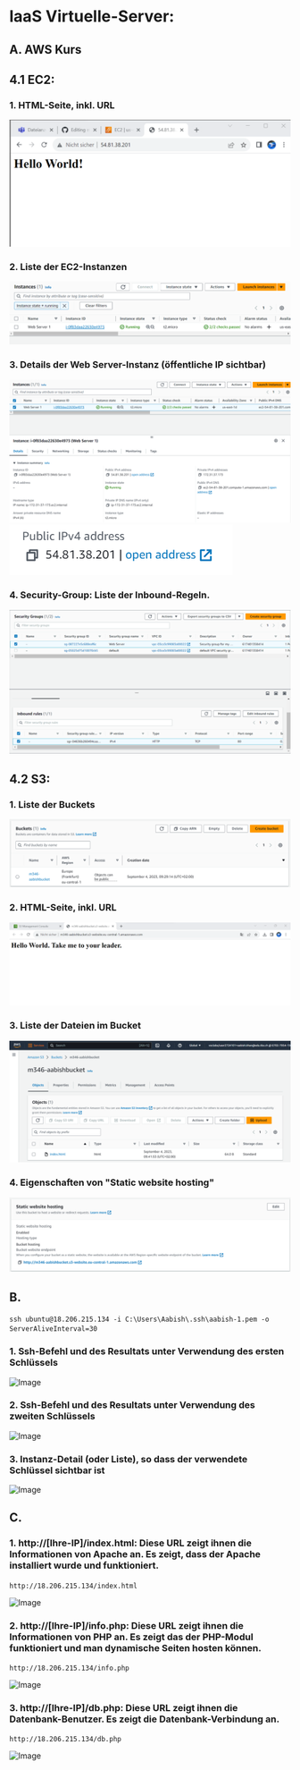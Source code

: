 # laaS Virtuelle-Server:
## A. AWS Kurs
## 4.1 EC2:
### 1. HTML-Seite, inkl. URL</br>
![Image](https://github.com/aabishtkhh/m346-aabish/blob/main/KN02/KN4.1-Website.png)

### 2. Liste der EC2-Instanzen</br>
![Image](https://github.com/aabishtkhh/m346-aabish/blob/main/KN02/KN4.1-EC2-Instance.png)

### 3. Details der Web Server-Instanz (öffentliche IP sichtbar)</br>
![Image](https://github.com/aabishtkhh/m346-aabish/blob/main/KN02/KN4.1-Web-Server-Instanz.png)
</br>
![Image](https://github.com/aabishtkhh/m346-aabish/blob/main/KN02/KN4.1-IP-Adresse.png)

### 4. Security-Group: Liste der Inbound-Regeln.</br>
![Image](https://github.com/aabishtkhh/m346-aabish/blob/main/KN02/KN4.1-Security-Group.png)

## 4.2 S3:
### 1. Liste der Buckets</br>
![Image](https://github.com/aabishtkhh/m346-aabish/blob/main/KN02/KN4.2/KN4.2-AllBuckets.png)

### 2. HTML-Seite, inkl. URL</br>
![Image](https://github.com/aabishtkhh/m346-aabish/blob/main/KN02/KN4.2/KN4.2-Website.png)

### 3. Liste der Dateien im Bucket</br>
![Image](https://github.com/aabishtkhh/m346-aabish/blob/main/KN02/KN4.2/KN4.2-DetailsBucket.png)

### 4. Eigenschaften von "Static website hosting"</br>
![Image](https://github.com/aabishtkhh/m346-aabish/blob/main/KN02/KN4.2/KN4.2-StaticWebsiteHosting.png)

## B. 
```ssh ubuntu@18.206.215.134 -i C:\Users\Aabish\.ssh\aabish-1.pem -o ServerAliveInterval=30```

### 1. Ssh-Befehl und des Resultats unter Verwendung des ersten Schlüssels </br>
![Image](https://github.com/aabishtkhh/m346-aabish/blob/main/KN02/B/KN2B-ErsteSchl%C3%BCssel.png)

### 2. Ssh-Befehl und des Resultats unter Verwendung des zweiten Schlüssels</br>
![Image](https://github.com/aabishtkhh/m346-aabish/blob/main/KN02/B/KN2B-ZweiteSchl%C3%BCssel.png)

### 3. Instanz-Detail (oder Liste), so dass der verwendete Schlüssel sichtbar ist</br>
![Image](https://github.com/aabishtkhh/m346-aabish/blob/main/KN02/B/KN2B-InstanzSchl%C3%BCssel.png)

## C.
### 1. http://[Ihre-IP]/index.html: Diese URL zeigt ihnen die Informationen von Apache an. Es zeigt, dass der Apache installiert wurde und funktioniert.
```http://18.206.215.134/index.html```

![Image](https://github.com/aabishtkhh/m346-aabish/blob/main/KN02/C/C-index.html.png)

### 2. http://[Ihre-IP]/info.php: Diese URL zeigt ihnen die Informationen von PHP an. Es zeigt das der PHP-Modul funktioniert und man dynamische Seiten hosten können.
```http://18.206.215.134/info.php```
	
![Image](https://github.com/aabishtkhh/m346-aabish/blob/main/KN02/C/C-info.php.png)

### 3. http://[Ihre-IP]/db.php: Diese URL zeigt ihnen die Datenbank-Benutzer. Es zeigt die Datenbank-Verbindung an.
```http://18.206.215.134/db.php```

![Image](https://github.com/aabishtkhh/m346-aabish/blob/main/KN02/C/C-db.php.png)

